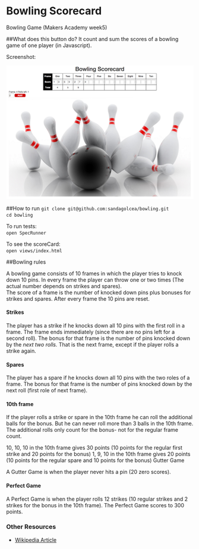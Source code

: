 # Bowling Scorecard 
Bowling Game (Makers Academy week5)

##What does this button do? 
It count and sum the scores of a bowling game of one player (in Javascript).  

Screenshot:  

![Alt text](/ScoreCard.png?raw=true "ScoreCard")

##How to run
`git clone git@github.com:sandagolcea/bowling.git`  
`cd bowling`  

To run tests:  
`open SpecRunner`  

To see the scoreCard:  
`open views/index.html`  

##Bowling rules

A bowling game consists of 10 frames in which the player tries to knock down 10 pins. 
In every frame the player can throw one or two times (The actual number depends on strikes and spares).   
The score of a frame is the number of knocked down pins plus bonuses for strikes and spares. 
After every frame the 10 pins are reset.

#### Strikes

The player has a strike if he knocks down all 10 pins with the first roll in a frame. 
The frame ends immediately (since there are no pins left for a second roll). 
The bonus for that frame is the number of pins knocked down by the _next two rolls._ That is the next frame, except if the player rolls a strike again.

#### Spares

The player has a spare if he knocks down all 10 pins with the two roles of a frame. 
The bonus for that frame is the number of pins knocked down by the next roll (first role of next frame).

#### 10th frame

If the player rolls a strike or spare in the 10th frame he can roll the additional balls for the bonus. 
But he can never roll more than 3 balls in the 10th frame. 
The additional rolls only count for the bonus- not for the regular frame count.

10, 10, 10 in the 10th frame gives 30 points (10 points for the regular first strike and 20 points for the bonus)
1, 9, 10 in the 10th frame gives 20 points (10 points for the regular spare and 10 points for the bonus)
Gutter Game

A Gutter Game is when the player never hits a pin (20 zero scores).

#### Perfect Game

A Perfect Game is when the player rolls 12 strikes (10 regular strikes and 2 strikes for the bonus in the 10th frame). The Perfect Game scores to 300 points.


### Other Resources
* [Wikipedia Article](http://en.wikipedia.org/wiki/Ten-pin_bowling)
